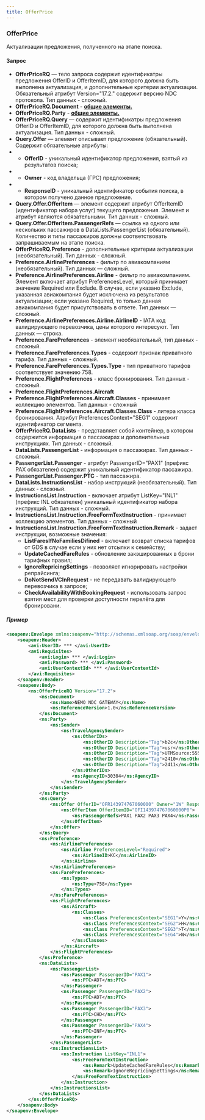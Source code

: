 ```yaml
---
title: OfferPrice
---
```


### OfferPrice
Актуализации предложения, полученного на этапе поиска.

#### Запрос

-	**OfferPriceRQ** — тело запроса содержит идентификатры предложения OfferID и OfferItemID, для которого должна быть выполнена актуализация, и дополнительные критерии актуализации. Обязательный атрибут Version="17.2." содержит версию NDC протокола.  Тип данных - сложный. 
-	**OfferPriceRQ.Document** - **[общие элементы.](/ndc/ndc_element)**
-	**OfferPriceRQ.Party** - **[общие элементы.](/ndc/ndc_element)**
-	**OfferPriceRQ.Query** — содержит идентификатры предложения OfferID и OfferItemID, для которого должна быть выполнена актуализация. Тип данных - сложный.
-	**Query.Offer** — элемент описывает предложение (обязательный). Содержит обязательные атрибуты:
-	-	**OfferID** - уникальный идентификатор предложения, взятый из результатов поиска;
-	-	**Owner** - код владельца (ГРС) предложения;
-	-	**ResponseID** - уникальный идентификатор события поиска, в котором получено данное предложение.
-	**Query.Offer.OfferItem** — элемент содержит атрибут OfferItemID (идентификатор набора услуг) текущего предложения. Элемент и атрибут являются обязательными. Тип данных - сложный.
-	**Query.Offer.OfferItem.PassengerRefs** — ссылка на одного или нескольких пассажиров в DataLists.PassengerList (обязательный). Количество и типы пассажиров должны соответствовать запрашиваемым на этапе поиска.  
-	**OfferPriceRQ.Preference** - дополнительные критерии актуализации (необязательный). Тип данных - сложный.
-	**Preference.AirlinePreferences** - фильтр по авиакомпаниям (необязательный). Тип данных — сложный.
-	**Preference.AirlinePreferences.Airline** - фильтр по авиакомпаниям. Элемент включает атрибут PreferencesLevel, который принимает значение Required или Exclude. В случае, если указано Exclude, указанная авиакомпания будет исключена из результатов актуализации; если указано Required, то только данная авиакомпания будет присутствовать в ответе. Тип данных — сложный.
-	**Preference.AirlinePreferences.Airline.AirlineID** - IATA код валидирующего перевозчика, цены которого интересуют. Тип данных — строка.
-	**Preference.FarePreferences** - элемент необязательный, тип данных - сложный.	
-	**Preference.FarePreferences.Types** - содержит признак приватного тарифа. Тип данных - сложный.
-	**Preference.FarePreferences.Types.Type** - тип приватного тарифов соответствует значению 758. 
-	**Preference.FlightPreferences** - класс бронирования. Тип данных - сложный.	
-	**Preference.FlightPreferences.Aircraft** 
-	**Preference.FlightPreferences.Aircraft.Classes** - принимает коллекцию элементов. Тип данных - сложный	
-	**Preference.FlightPreferences.Aircraft.Classes.Class** - литера класса бронирования. Атрибут PreferencesContext="SEG1" содержит идентификатор сегмента.
-	**OfferPriceRQ.DataLists** - представляет собой контейнер, в котором содержится информация о пассажирах и дополнительных инструкциях. Тип данных - сложный.
-	**DataLists.PassengerList** - информация о пассажирах. Тип данных - сложный.
-   **PassengerList.Passenger** -  атрибут PassengerID="PAX1" (префикс PAX обязателен) содержит уникальный идентификатор пассажира.
-   **PassengerList.Passenger.PTC** - тип пассажира. 
-	**DataLists.InstructionsList** - набор инструкций (необязательный). Тип данных - сложный. 
-	**InstructionsList.Instruction** - включает атрибут ListKey="INL1" (префикс INL обязателен) уникальный идентификатор набора инструкций. Тип данных - сложный.
-	**InstructionsList.Instruction.FreeFormTextInstruction** - принимает коллекцию элементов. Тип данных - сложный
-	**InstructionsList.Instruction.FreeFormTextInstruction.Remark** - задает инструкции, возможные значения:
    -   **ListFaresIfNoFamiliesDifined** - включает возврат списка тарифов от GDS в случае если у них нет отсылки к семейству; 
    -   **UpdateCachedFareRules** - обновление закэшированных в брони тарифных правил; 
    -   **IgnoreRepricingSettings** - позволяет игнорировать настройки репрайсинга;
	-	**DoNotSendVCInRequest** - не передавать валидирующего перевозчика в запросе;
	-	**CheckAvailabilityWithBookingRequest** - использовать запрос взятия мест для проверки доступности перелёта для бронировани.
##### Пример

```xml
<soapenv:Envelope xmlns:soapenv="http://schemas.xmlsoap.org/soap/envelope/" xmlns:avi="http://nemo.travel/AviaNDC" xmlns:ns="http://www.iata.org/IATA/EDIST/2017.2">
	<soapenv:Header>
		<avi:UserID> *** </avi:UserID>
		<avi:Requisites>
			<avi:Login> *** </avi:Login>
			<avi:Password> *** </avi:Password>
			<avi:UserContextId> *** </avi:UserContextId>
		</avi:Requisites>
	</soapenv:Header>
	<soapenv:Body>
		<ns:OfferPriceRQ Version="17.2">
			<ns:Document>
				<ns:Name>NEMO NDC GATEWAY</ns:Name>
				<ns:ReferenceVersion>1.0</ns:ReferenceVersion>
			</ns:Document>
			<ns:Party>
				<ns:Sender>
					<ns:TravelAgencySender>
						<ns:OtherIDs>
							<ns:OtherID Description="Tag">b2c</ns:OtherID>
							<ns:OtherID Description="Tag">usr</ns:OtherID>
							<ns:OtherID Description="Tag">UTMSource:555</ns:OtherID>
							<ns:OtherID Description="Tag">2410</ns:OtherID>
							<ns:OtherID Description="Tag">2411</ns:OtherID>
						</ns:OtherIDs>
						<ns:AgencyID>30304</ns:AgencyID>
					</ns:TravelAgencySender>
				</ns:Sender>
			</ns:Party>
			<ns:Query>
				<ns:Offer OfferID="OFR143974767060000" Owner="1W" ResponseID="143974767">
					<ns:OfferItem OfferItemID="OFI143974767060000P0">
						<ns:PassengerRefs>PAX1 PAX2 PAX3 PAX4</ns:PassengerRefs>
					</ns:OfferItem>
				</ns:Offer>
			</ns:Query>
			<ns:Preference>
				<ns:AirlinePreferences>
					<ns:Airline PreferencesLevel="Required">
						<ns:AirlineID>KC</ns:AirlineID>
					</ns:Airline>
				</ns:AirlinePreferences>
				<ns:FarePreferences>
					<ns:Types>
						<ns:Type>758</ns:Type>
					</ns:Types>
				</ns:FarePreferences>
				<ns:FlightPreferences>
					<ns:Aircraft>
						<ns:Classes>
							<ns:Class PreferencesContext="SEG1">Y</ns:Class>
							<ns:Class PreferencesContext="SEG2">H</ns:Class>
							<ns:Class PreferencesContext="SEG3">T</ns:Class>
							<ns:Class PreferencesContext="SEG4">N</ns:Class>
						</ns:Classes>
					</ns:Aircraft>
				</ns:FlightPreferences>
			</ns:Preference>
			<ns:DataLists>
				<ns:PassengerList>
					<ns:Passenger PassengerID="PAX1">
						<ns:PTC>ADT</ns:PTC>
					</ns:Passenger>
					<ns:Passenger PassengerID="PAX2">
						<ns:PTC>ADT</ns:PTC>
					</ns:Passenger>
					<ns:Passenger PassengerID="PAX3">
						<ns:PTC>CHD</ns:PTC>
					</ns:Passenger>
					<ns:Passenger PassengerID="PAX4">
						<ns:PTC>INF</ns:PTC>
					</ns:Passenger>
				</ns:PassengerList>
				<ns:InstructionsList>
					<ns:Instruction ListKey="INL1">
						<ns:FreeFormTextInstruction>
							<ns:Remark>UpdateCachedFareRules</ns:Remark>
							<ns:Remark>IgnoreRepricingSettings</ns:Remark>
						</ns:FreeFormTextInstruction>
					</ns:Instruction>
				</ns:InstructionsList>
			</ns:DataLists>
		</ns:OfferPriceRQ>
	</soapenv:Body>
</soapenv:Envelope>
```